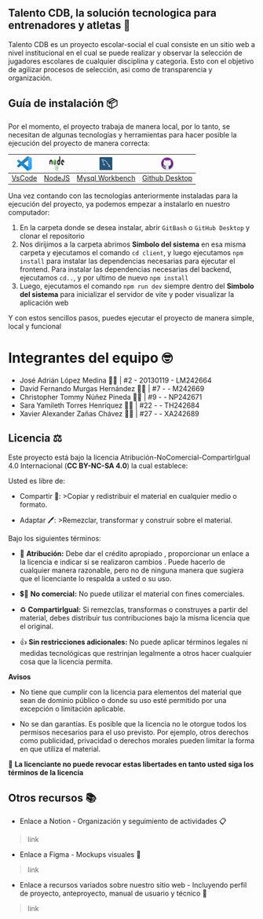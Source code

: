 <p align="center">
  <img src="" >
</p>

## Talento CDB, la solución tecnologica para entrenadores y atletas 🏃
Talento CDB es un proyecto escolar-social el cual consiste en un sitio web a nivel institucional en el cual se puede realizar y observar la selección de jugadores escolares de cualquier disciplina y categoria. Esto con el objetivo de agilizar procesos de selección, asi como de transparencia y organización.

## Guía de instalación 📦
Por el momento, el proyecto trabaja de manera local, por lo tanto, se necesitan de algunas tecnologías y herramientas para hacer posible la ejecución del proyecto de manera correcta:

| <img src="./client/public/assets/readme/vscodeicon.svg" align='center' height='30' width='30'>  | <img src="./client/public/assets/readme/nodejs.svg" align='center' height='30' width='30'>  | <img src="./client/public/assets/readme/mysqlicon.png" align='center' height='30' width='30'>  | <img src="./client/public/assets/readme/githubicon.png" align='center' height='30' width='30'>  |
|:---: | :---: | :---: | :---: |
| [VsCode](https://code.visualstudio.com/) | [NodeJS](https://nodejs.org/en) | [Mysql Workbench](https://www.mysql.com/products/workbench/)  | [Github Desktop](https://desktop.github.com/)  |

Una vez contando con las tecnologías anteriormente instaladas para la ejecución del proyecto, ya podemos empezar a instalarlo en nuestro computador:

1. En la carpeta donde se desea instalar, abrir `GitBash` o `GitHub Desktop` y clonar el repositorio
2. Nos dirijimos a la carpeta abrimos **Simbolo del sistema** en esa misma carpeta y ejecutamos el comando `cd client`, y luego ejecutamos `npm install` para instalar las dependencias necesarias para ejecutar el frontend. Para instalar las dependencias necesarias del backend, ejecutamos `cd..`, y por ultimo de nuevo `npm install`
3. Luego, ejecutamos el comando `npm run dev` siempre dentro del **Simbolo del sistema** para inicializar el servidor de vite y poder visualizar la aplicación web

Y con estos sencillos pasos, puedes ejecutar el proyecto de manera simple, local y funcional

# Integrantes del equipo 🤓
- José Adrián López Medina 👨‍💻 | #2 - 20130119 - LM242664
- David Fernando Murgas Hernández 👨‍💻 | #7 - - M242669
- Christopher Tommy Núñez Pineda 👨‍💻 | #9 - - NP242671
- Sara Yamileth Torres Henríquez 👩‍💻 | #22 - - TH242684
- Xavier Alexander Zañas Chávez 👨‍💻 | #27 - - XA242689

## Licencia ⚖️
Este proyecto está bajo la licencia Atribución-NoComercial-CompartirIgual 4.0 Internacional (**CC BY-NC-SA 4.0**) la cual establece:

Usted es libre de:

 - Compartir 🤝: >Copiar y redistribuir el material en cualquier medio o formato.
    
 - Adaptar 🖊️: >Remezclar, transformar y construir sobre el material.

Bajo los siguientes términos:

- 🧍 **Atribución:** Debe dar el crédito apropiado , proporcionar un enlace a la licencia e indicar si se realizaron cambios . Puede hacerlo de cualquier manera razonable, pero no de ninguna manera que sugiera que el licenciante lo respalda a usted o su uso.

- 💲🚫 **No comercial:** No puede utilizar el material con fines comerciales.

- ♻️ **CompartirIgual:** Si remezclas, transformas o construyes a partir del material, debes distribuir tus contribuciones bajo la misma licencia que el original.

- 👍 **Sin restricciones adicionales:** No puede aplicar términos legales ni medidas tecnológicas que restrinjan legalmente a otros hacer cualquier cosa que la licencia permita.

**Avisos**

- No tiene que cumplir con la licencia para elementos del material que sean de dominio público o donde su uso esté permitido por una excepción o limitación aplicable.
  
- No se dan garantías. Es posible que la licencia no le otorgue todos los permisos necesarios para el uso previsto. Por ejemplo, otros derechos como publicidad, privacidad o derechos morales pueden limitar la forma en que utiliza el material.

🚫 **La licenciante no puede revocar estas libertades en tanto usted siga los términos de la licencia**

## Otros recursos 📚
- Enlace a Notion - Organización y seguimiento de actividades 📋
>link

- Enlace a Figma - Mockups visuales 🎨
>link

- Enlace a recursos variados sobre nuestro sitio web - Incluyendo perfil de proyecto, anteproyecto, manual de usuario y técnico 📌
>link
